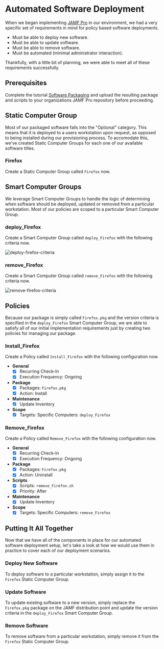 # Automated Software Deployment

When we began implementing [JAMF Pro](https://www.jamf.com/products/jamf-pro/) in our environment, we had a very specific set of requirements in mind for policy based software deployments.

- Must be able to deploy new software.
- Must be able to update software.
- Must be able to remove software.
- Must be automated (minimal administrator interaction).

Thankfully, with a little bit of planning, we were able to meet all of these requirements successfully.

## Prerequisites

Complete the tutorial [Software Packaging](https://github.com/ToplessBanana/tutorials/tree/master/HOW-TO-software-packaging) and upload the resulting package and scripts to your organizations JAMF Pro repository before proceeding.

## Static Computer Group

Most of our packaged software falls into the "Optional" category. This means that it is deployed to a users workstation upon request, as opposed to being installed during our provisioning process. To accomodate this, we've created Static Computer Groups for each one of our available software titles.

### Firefox

Create a Static Computer Group called `Firefox` now.

## Smart Computer Groups

We leverage Smart Computer Groups to handle the logic of determining when software should be deployed, updated or removed from a particular workstation. Most of our policies are scoped to a particular Smart Computer Group.

### deploy_Firefox

Create a Smart Computer Group called `deploy_Firefox` with the following criteria now.

![deploy-firefox-criteria](https://github.com/ToplessBanana/tutorials/blob/master/HOW-TO-automated-software-deployment/resources/deploy-firefox-criteria.png)

### remove_Firefox

Create a Smart Computer Group called `remove_Firefox` with the following criteria now.

![remove-firefox-criteria](https://github.com/ToplessBanana/tutorials/blob/master/HOW-TO-automated-software-deployment/resources/remove-firefox-criteria.png)

## Policies

Because our package is simply called `Firefox.pkg` and the version criteria is specified in the `deploy_Firefox` Smart Computer Group, we are able to satisfy all of our initial implementation requirements just by creating two policies for managing our package.

### Install_Firefox

Create a Policy called `Install_Firefox` with the following configuration now.

- **General**
  - [x] Recurring Check-In
  - [x] Execution Frequency: Ongoing
- **Package**
  - [x] Packages: `Firefox.pkg`
  - [x] Action: Install
- **Maintenance**
  - [x] Update Inventory
- **Scope**
  - [x] Targets: Specific Computers: `deploy_Firefox`

### Remove_Firefox

Create a Policy called `Remove_Firefox` with the following configuration now.

- **General**
  - [x] Recurring Check-In
  - [x] Execution Frequency: Ongoing
- **Package**
  - [x] Packages: `Firefox.pkg`
  - [x] Action: Uninstall
- **Scripts**
  - [x] Scripts: `remove_Firefox.sh`
  - [x] Priority: After
- **Maintenance**
  - [x] Update Inventory
- **Scope**
  - [x] Targets: Specific Computers: `remove_Firefox`

## Putting It All Together

Now that we have all of the components in place for our automated software deployment setup, let's take a look at how we would use them in practice to cover each of our deployment scenarios.

### Deploy New Software

To deploy software to a particular workstation, simply assign it to the `Firefox` Static Computer Group.

### Update Software

To update existing software to a new version, simply replace the `Firefox.pkg` package on the JAMF distribution point and update the version criteria in the `deploy_Firefox` Smart Computer Group.

### Remove Software

To remove software from a particular workstation, simply remove it from the `Firefox` Static Computer Group.
